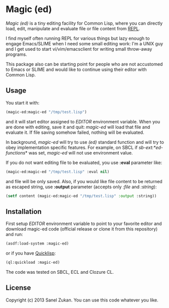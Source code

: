 # Magic (ed)

*Magic (ed)* is a tiny editing facility for Common Lisp, where you can
directly load, edit, manipulate and evaluate file or file content from
[REPL](http://en.wikipedia.org/wiki/Read%E2%80%93eval%E2%80%93print_loop_).

I find myself often running REPL for various things but lazy enough to
engage Emacs/SLIME when I need some small editing work: I'm a UNIX guy
and I get used to start vi/vim/emacsclient for writing small
throw-away programs.

This package also can be starting point for people who are not
accustomed to Emacs or SLIME and would like to continue using their
editor with Common Lisp.

## Usage

You start it with:

```lisp
(magic-ed:magic-ed "/tmp/test.lisp")
```

and it will start editor assigned to *EDITOR* environment
variable. When you are done with editing, save it and quit: *magic-ed*
will load that file and evaluate it. If file saving somehow failed, nothing
will be evaluated.

In background, *magic-ed* will try to use *(ed)* standard function and
will try to obey implementation specific features. For example, on
SBCL if *sb-ext:\*ed-functions** was set, *magic-ed* will not use
environment value.

If you do not want editing file to be evaluated, you use **:eval** parameter
like:

```lisp
(magic-ed:magic-ed "/tmp/test.lisp" :eval nil)
```

and file will be only saved. Also, if you would like file content to
be returned as escaped string, use **:output** parameter (accepts only
*:file* and *:string*):

```lisp
(setf content (magic-ed:magic-ed "/tmp/test.lisp" :output :string))
```

## Installation

First setup *EDITOR* environment variable to point to your favorite
editor and download magic-ed code (official release or clone it from
this repository) and run:

```lisp
(asdf:load-system :magic-ed)
```

or if you have [Quicklisp](http://www.quicklisp.org):


```lisp
(ql:quickload :magic-ed)
```

The code was tested on SBCL, ECL and Clozure CL.

## License

Copyright (c) 2013 Sanel Zukan. You can use this code whatever you
like.
